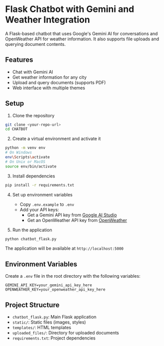 # Flask Chatbot with Gemini and Weather Integration

A Flask-based chatbot that uses Google's Gemini AI for conversations and OpenWeather API for weather information. It also supports file uploads and querying document contents.

## Features

- Chat with Gemini AI
- Get weather information for any city
- Upload and query documents (supports PDF)
- Web interface with multiple themes

## Setup

1. Clone the repository
```bash
git clone <your-repo-url>
cd CHATBOT
```

2. Create a virtual environment and activate it
```bash
python -m venv env
# On Windows
env\Scripts\activate
# On Unix or MacOS
source env/bin/activate
```

3. Install dependencies
```bash
pip install -r requirements.txt
```

4. Set up environment variables
   - Copy `.env.example` to `.env`
   - Add your API keys:
     - Get a Gemini API key from [Google AI Studio](https://makersuite.google.com/app/apikey)
     - Get an OpenWeather API key from [OpenWeather](https://openweathermap.org/api)

5. Run the application
```bash
python chatbot_flask.py
```

The application will be available at `http://localhost:5000`

## Environment Variables

Create a `.env` file in the root directory with the following variables:
```
GEMINI_API_KEY=your_gemini_api_key_here
OPENWEATHER_KEY=your_openweather_api_key_here
```

## Project Structure

- `chatbot_flask.py`: Main Flask application
- `static/`: Static files (images, styles)
- `templates/`: HTML templates
- `uploaded_files/`: Directory for uploaded documents
- `requirements.txt`: Project dependencies




